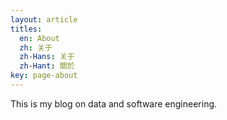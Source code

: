 ```yaml
---
layout: article
titles:
  en: About
  zh: 关于
  zh-Hans: 关于
  zh-Hant: 關於
key: page-about
---
```


This is my blog on data and software engineering. 


